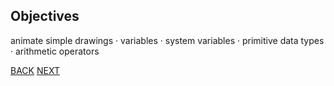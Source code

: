 ## Objectives

animate simple drawings · variables · system variables · primitive data types · arithmetic operators

[BACK](/index.html) [NEXT](/topics/topic02/lab02/01.html)